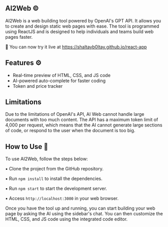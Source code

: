 ## AI2Web :copyright:
AI2Web is a web building tool powered by OpenAI's GPT API. It allows you to create and design static web pages with ease. The tool is programmed using ReactJS and is designed to help individuals and teams build web pages faster.

:link: You can now try it live at https://shaltayb0ltay.github.io/react-app


## Features ⚙️
+ Real-time preview of HTML, CSS, and JS code
+ AI-powered auto-complete for faster coding
+ Token and price tracker



## Limitations
Due to the limitations of OpenAI's API, AI Web cannot handle large documents with too much content. The API has a maximum token limit of 4,000 per request, which means that the AI cannot generate large sections of code, or respond to the user when the document is too big.

## How to Use :hammer:
To use AI2Web, follow the steps below:

:black_small_square: Clone the project from the GitHub repository.

:black_small_square: Run `npm install` to install the dependencies.

:black_small_square: Run `npm start` to start the development server.

:black_small_square: Access `http://localhost:3000` in your web browser.

Once you have the tool up and running, you can start building your web page by asking the AI using the sidebar's chat. You can then customize the HTML, CSS, and JS code using the integrated code editor.
